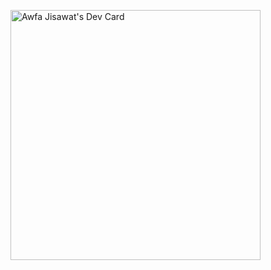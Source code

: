 <a href="https://app.daily.dev/Flow17"><img src="https://api.daily.dev/devcards/d1d6dde4af264f2899c8bfb3299f607e.png?r=00n" width="400" alt="Awfa Jisawat's Dev Card"/></a>
